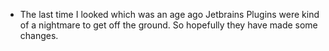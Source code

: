 - The last time I looked which was an age ago Jetbrains Plugins were kind of a nightmare to get off the ground. So hopefully they have made some changes.